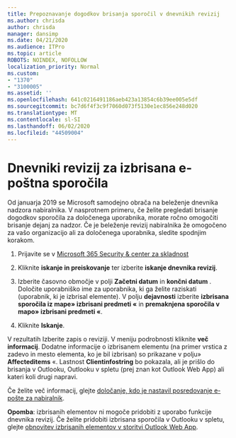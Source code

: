 ```yaml
---
title: Prepoznavanje dogodkov brisanja sporočil v dnevnikih revizij
ms.author: chrisda
author: chrisda
manager: dansimp
ms.date: 04/21/2020
ms.audience: ITPro
ms.topic: article
ROBOTS: NOINDEX, NOFOLLOW
localization_priority: Normal
ms.custom:
- "1370"
- "3100005"
ms.assetid: ''
ms.openlocfilehash: 641c0216491186aeb423a13854c6b39ee005e5df
ms.sourcegitcommit: bc7d6f4f3c9f7060d073f5130e1ec856e248d020
ms.translationtype: MT
ms.contentlocale: sl-SI
ms.lasthandoff: 06/02/2020
ms.locfileid: "44509004"
---
```

# <a name="audit-logs-for-deleted-email-messages"></a>Dnevniki revizij za izbrisana e-poštna sporočila

Od januarja 2019 se Microsoft samodejno obrača na beleženje dnevnika nadzora nabiralnika. V nasprotnem primeru, če želite pregledati brisanje dogodkov sporočila za določenega uporabnika, morate ročno omogočiti brisanje dejanj za nadzor. Če je beleženje revizij nabiralnika že omogočeno za vašo organizacijo ali za določenega uporabnika, sledite spodnjim korakom.

1. Prijavite se v [Microsoft 365 Security & center za skladnost](https://protection.office.com/)

2. Kliknite **iskanje in preiskovanje** ter izberite **iskanje dnevnika revizij**.

3. Izberite časovno območje v polji **Začetni datum** in **končni datum** . Določite uporabniško ime za uporabnika, ki ga želite raziskati (uporabnik, ki je izbrisal elemente). V polju **dejavnosti** izberite **izbrisana sporočila iz mape» izbrisani predmeti «** in **premaknjena sporočila v mapo» izbrisani predmeti «**.

4. Kliknite **Iskanje**.

V rezultatih Izberite zapis o reviziji. V meniju podrobnosti kliknite **več informacij**. Dodatne informacije o izbrisanem elementu (na primer vrstica z zadevo in mesto elementa, ko je bil izbrisan) so prikazane v polju» **Affecteditems** «. Lastnost **Clientinfostring** bo pokazala, ali je prišlo do brisanja v Outlooku, Outlooku v spletu (prej znan kot Outlook Web App) ali kateri koli drugi napravi.

Če želite več informacij, glejte [določanje, kdo je nastavil posredovanje e-pošte za nabiralnik](https://docs.microsoft.com/microsoft-365/compliance/auditing-troubleshooting-scenarios#determine-if-a-user-deleted-email-items).

**Opomba**: izbrisanih elementov ni mogoče pridobiti z uporabo funkcije dnevnika revizij. Če želite pridobiti izbrisana sporočila v Outlooku v spletu, glejte [obnovitev izbrisanih elementov v storitvi Outlook Web App](https://support.office.com/article/C3D8FC15-EEEF-4F1C-81DF-E27964B7EDD4).
